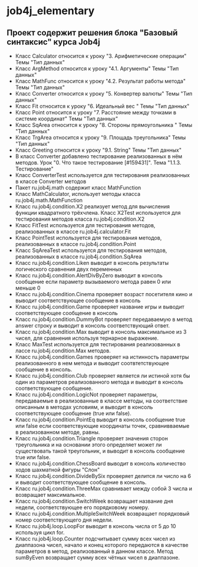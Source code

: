 # job4j_elementary
## Проект содержит решения блока "Базовый синтаксис" курса Job4j
* Класс Calculator относится к уроку "3. Арифметические операции" Темы "Тип данных"
* Класс ArgMethod относится к уроку "4.1. Аргументы" Темы "Тип данных"
* Класс MathFunc относится к уроку "4.2. Результат работы метода" Темы "Тип данных"
* Класс Converter относится к уроку "5. Конвертер валюты" Темы "Тип данных"
* Класс Fit относится к уроку "6. Идеальный вес " Темы "Тип данных"
* Класс Point относится к уроку "7. Расстояние между точками в системе координат" Темы "Тип данных"
* Класс SqArea относится к уроку "8. Стороны прямоугольника " Темы "Тип данных"
* Класс TrgArea относится к уроку "9. Площадь треугольника" Темы "Тип данных"
* Класс Greeting относится к уроку "9.1. String" Темы "Тип данных"
* В класс Converter добавлено тестирование реализованных в нём методов. Урок "0. Что такое тестирование [#159431]".
Тема "1.1.3. Тестирование"
* Класс ConverterTest используется для тестирования реализованных в классе Converter методов
* Пакет ru.job4j.math содержит класс MathFunction 
* Класс MathCalculator, использует методы класса ru.job4j.math.MathFunction
* Класс ru.job4j.condition.X2 реализует метод для вычисления функции квадратного трёхчлена.
Класс X2Test используется для тестирования методов класса ru.job4j.condition.X2
* Класс FitTest используется для тестирования методов, реализованных в классе ru.job4j.calculator.Fit
* Класс PointTest используется для тестирования методов, реализованных в классе ru.job4j.condition.Point
* Класс SqAreaTest используется для тестирования методов, реализованных в классе ru.job4j.condition.SqArea
* Класс ru.job4j.condition.Liken выводит в консоль результаты логического сравнения двух переменных
* Класс ru.job4j.condition.AlertDivByZero выводит в консоль сообщение если параметр вызываемого метода равен 0 
или меньше 0
* Класс ru.job4j.condition.Cinema проверяет возраст посетителя кино и выводит соответствующее сообщение в консоль
* Класс ru.job4j.condition.Game проверяет название игры и выводит соответствующее сообщение в консоль
* Класс ru.job4j.condition.DummyBot проверяет передаваемую в метод answer строку и выводит в консоль соответствующий 
ответ.
* Класс ru.job4j.condition.Max выводит в консоль максимальное из 3 чисел, для сравнения используя тернарное выражение.
* Класс MaxTest используется для тестирования реализованных в лассе ru.job4j.condition.Max методов.
* Класс ru.job4j.condition.Games проверяет на истинность параметры реализованного в нем метода и выводит 
соотвтетствующее сообщение в консоль.
* Класс ru.job4j.condition.Club проверяет является ли истиной хотя бы один из параметров реализованного метода и 
выводит в консоль соответствующее сообщение.
* Класс ru.job4j.condition.LogicNot проверяет параметры, передаваемые в реализованные в классе методы, на соответствие
описанным в методах условиям, и выводит в консоль соответствующее сообщение (true или false).  
* Класс ru.job4j.condition.PointEq выводит в консоль сообщение true или false если соответствующие координаты точек, 
сравнивваемые в реализованном методе, равны.
* Класс ru.job4j.condition.Triangle проверяет значения сторон треугольника и на основании этого определяет
может ли существовать такой треугольник, и выводит в консоль сообщение true или false.
* Класс ru.job4j.condition.ChessBoard выводит в консоль количество ходов шахматной фигуры "Слон"
* Класс ru.job4j.condition.DivideBySix проверяет делится ли число на 6 и выводит соответствующее сообщение в консоль.
* Класс ru.job4j.condition.ThreeMax сравнивает между собой 3 числа и возвращает максимальное.
* Класс ru.job4j.condition.SwitchWeek возвращает название дня недели, соответствующее его порядковому номеру.
* Класс ru.job4j.condition.MultipleSwitchWeek возвращает порядковый номер соответствующего дня недели.
* Класс ru.job4j.loop.LoopFor выводит в консоль числа от 5 до 10 используя цикл for.
* Класс ru.job4j.loop.Counter подсчитывает сумму всех чисел из диаппазона чисел, начало и конец которого передаются
в качестве параметров в метод, реализованный в данном классе. Метод sumByEven возвращает сумму всех чётных чисел 
в диаппазоне.